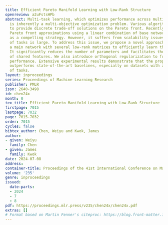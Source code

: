 ```yaml
---
title: Efficient Pareto Manifold Learning with Low-Rank Structure
openreview: a2uFstsHPb
abstract: Multi-task learning, which optimizes performance across multiple tasks,
  is inherently a multi-objective optimization problem. Various algorithms are developed
  to provide discrete trade-off solutions on the Pareto front. Recently, continuous
  Pareto front approximations using a linear combination of base networks have emerged
  as a compelling strategy. However, it suffers from scalability issues when the number
  of tasks is large. To address this issue, we propose a novel approach that integrates
  a main network with several low-rank matrices to efficiently learn the Pareto manifold.
  It significantly reduces the number of parameters and facilitates the extraction
  of shared features. We also introduce orthogonal regularization to further bolster
  performance. Extensive experimental results demonstrate that the proposed approach
  outperforms state-of-the-art baselines, especially on datasets with a large number
  of tasks.
layout: inproceedings
series: Proceedings of Machine Learning Research
publisher: PMLR
issn: 2640-3498
id: chen24x
month: 0
tex_title: Efficient Pareto Manifold Learning with Low-Rank Structure
firstpage: 7015
lastpage: 7032
page: 7015-7032
order: 7015
cycles: false
bibtex_author: Chen, Weiyu and Kwok, James
author:
- given: Weiyu
  family: Chen
- given: James
  family: Kwok
date: 2024-07-08
address:
container-title: Proceedings of the 41st International Conference on Machine Learning
volume: '235'
genre: inproceedings
issued:
  date-parts:
  - 2024
  - 7
  - 8
pdf: https://proceedings.mlr.press/v235/chen24x/chen24x.pdf
extras: []
# Format based on Martin Fenner's citeproc: https://blog.front-matter.io/posts/citeproc-yaml-for-bibliographies/
---
```

